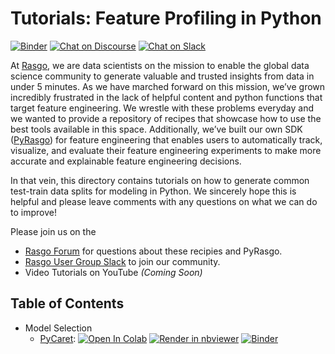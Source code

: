 # Tutorials: Feature Profiling in Python
[![Binder](https://mybinder.org/badge_logo.svg)](https://mybinder.org/v2/gh/rasgointelligence/feature-engineering-tutorials/main) [![Chat on Discourse](https://img.shields.io/discourse/status?server=https%3A%2F%2Fforum.rasgoml.com)](https://forum.rasgoml.com/) [![Chat on Slack](https://img.shields.io/badge/chat-on%20Slack-brightgreen.svg)](https://join.slack.com/t/rasgousergroup/shared_invite/zt-nytkq6np-ANEJvbUSbT2Gkvc8JICp3g)

At [Rasgo](https://www.rasgoml.com/), we are data scientists on the mission to enable the global data science community to generate valuable and trusted insights from data in under 5 minutes. As we have marched forward on this mission, we’ve grown incredibly frustrated in the lack of helpful content and python functions that target feature engineering. We wrestle with these problems everyday and we wanted to provide a repository of recipes that showcase how to use the best tools available in this space. Additionally, we’ve built our own SDK ([PyRasgo](https://github.com/rasgointelligence/pyrasgo/blob/main/tutorials/PyRasgo%20Tutorial.ipynb)) for feature engineering that enables users to automatically track, visualize, and evaluate their feature engineering experiments to make more accurate and explainable feature engineering decisions. 

In that vein, this directory contains tutorials on how to generate common test-train data splits for modeling in Python. We sincerely hope this is helpful and please leave comments with any questions on what we can do to improve!

Please join us on the 
* [Rasgo Forum](https://forum.rasgoml.com) for questions about these recipies and PyRasgo.
* [Rasgo User Group Slack](https://join.slack.com/t/rasgousergroup/shared_invite/zt-nytkq6np-ANEJvbUSbT2Gkvc8JICp3g) to join our community.
* Video Tutorials on YouTube _(Coming Soon)_

## Table of Contents
* Model Selection
    * [PyCaret](https://github.com/rasgointelligence/feature-engineering-tutorials/blob/main/model-selection/model-comparison/pycaret-comparison.ipynb): [![Open In Colab](https://colab.research.google.com/assets/colab-badge.svg)](https://colab.research.google.com/github/rasgointelligence/feature-engineering-tutorials/blob/main/model-selection/model-comparison/pycaret-comparison.ipynb) [![Render in nbviewer](https://github.com/jupyter/design/blob/master/logos/Badges/nbviewer_badge.svg)](https://nbviewer.jupyter.org/github/rasgointelligence/feature-engineering-tutorials/blob/main/model-selection/model-comparison/pycaret-comparison.ipynb) [![Binder](https://mybinder.org/badge_logo.svg)](https://mybinder.org/v2/gh/rasgointelligence/feature-engineering-tutorials/main?filepath=model-selection/model-comparison/pycaret-comparison.ipynb)
